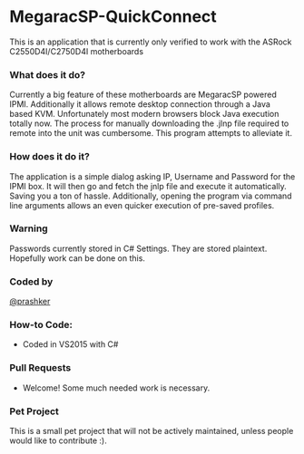 MegaracSP-QuickConnect
=========

This is an application that is currently only verified to work with the ASRock C2550D4I/C2750D4I motherboards

### What does it do?
Currently a big feature of these motherboards are MegaracSP powered IPMI. Additionally it allows remote desktop connection through a Java based KVM. Unfortunately most modern browsers block Java execution totally now. The process for manually downloading the .jlnp file required to remote into the unit was cumbersome. This program attempts to alleviate it. 

### How does it do it?
The application is a simple dialog asking IP, Username and Password for the IPMI box. It will then go and fetch the jnlp file and execute it automatically. Saving you a ton of hassle. Additionally, opening the program via command line arguments allows an even quicker execution of pre-saved profiles.

### Warning
Passwords currently stored in C# Settings. They are stored plaintext. Hopefully work can be done on this.

### Coded by
[@prashker](http://prashker.net)

### How-to Code:
* Coded in VS2015 with C#

### Pull Requests
* Welcome! Some much needed work is necessary.

### Pet Project
This is a small pet project that will not be actively maintained, unless people would like to contribute :).